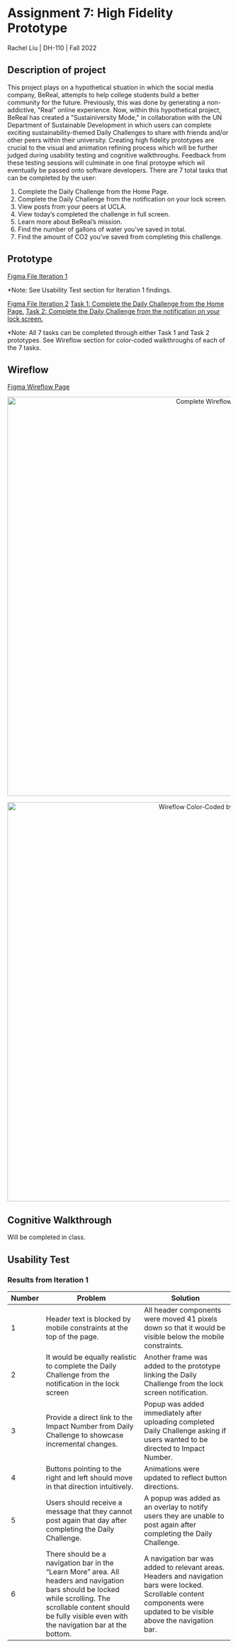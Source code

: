 # Assignment 7: High Fidelity Prototype

Rachel Liu | DH-110 | Fall 2022

## Description of project 

This project plays on a hypothetical situation in which the social media company, BeReal, attempts to help college students build a better community for the future. Previously, this was done by generating a non-addictive, "Real" online experience. Now, within this hypothetical project, BeReal has created a "Sustainiversity Mode," in collaboration with the UN Department of Sustainable Development in which users can complete exciting sustainability-themed Daily Challenges to share with friends and/or other peers within their university. Creating high fidelity prototypes are crucial to the visual and animation refining process which will be further judged during usability testing and cognitive walkthroughs. Feedback from these testing sessions will culminate in one final protoype which wil eventually be passed onto software developers. 
There are 7 total tasks that can be completed by the user:
1. Complete the Daily Challenge from the Home Page.
2. Complete the Daily Challenge from the notification on your lock screen. 
3. View posts from your peers at UCLA.
4. View today’s completed the challenge in full screen. 
5. Learn more about BeReal’s mission. 
6. Find the number of gallons of water you’ve saved in total.
7. Find the amount of CO2 you’ve saved from completing this challenge. 

## Prototype 

[Figma File Iteration 1](https://www.figma.com/file/99SOIyRfNIJEeT6Hw2gy2U/Assignment-07---Hi-Fi-Prototype?node-id=0%3A1)

*Note: See Usability Test section for Iteration 1 findings.

[Figma File Iteration 2](https://www.figma.com/file/99SOIyRfNIJEeT6Hw2gy2U/Assignment-07---Hi-Fi-Prototype?node-id=135%3A2074&t=v5MY2IgjfDa9ApQ7-1)
[Task 1: Complete the Daily Challenge from the Home Page.](https://www.figma.com/proto/99SOIyRfNIJEeT6Hw2gy2U/Assignment-07---Hi-Fi-Prototype?page-id=158%3A8484&node-id=158%3A8601&viewport=1403%2C894%2C0.26&scaling=scale-down&starting-point-node-id=158%3A8601&show-proto-sidebar=1)
[Task 2: Complete the Daily Challenge from the notification on your lock screen.](https://www.figma.com/proto/99SOIyRfNIJEeT6Hw2gy2U/Assignment-07---Hi-Fi-Prototype?page-id=158%3A8484&node-id=158%3A8685&viewport=1403%2C894%2C0.26&scaling=scale-down&starting-point-node-id=158%3A8685&show-proto-sidebar=1)

*Note: All 7 tasks can be completed through either Task 1 and Task 2 prototypes. See Wireflow section for color-coded walkthroughs of each of the 7 tasks.

## Wireflow

[Figma Wireflow Page](https://www.figma.com/file/99SOIyRfNIJEeT6Hw2gy2U/Assignment-07---Hi-Fi-Prototype?node-id=158%3A6299)

<p align="center">
  <img src="../A07/Complete Wireflow.png" alt="Complete Wireflow.png" width = "900px"/>
</p>

<p align="center">
  <img src="../A07/Wireflow Color-Coded by Task.png" alt="Wireflow Color-Coded by Task.png" width = "900px"/>
</p>

## Cognitive Walkthrough

Will be completed in class.

## Usability Test

### Results from Iteration 1
| Number | Problem | Solution |
|---|---|---|
| 1 | Header text is blocked by mobile constraints at the top of the page.  | All header components were moved 41 pixels down so that it would be visible below the mobile constraints. |
| 2 | It would be equally realistic to complete the Daily Challenge from the notification in the lock screen | Another frame was added to the prototype linking the Daily Challenge from the lock screen notification. |
| 3 | Provide a direct link to the Impact Number from Daily Challenge to showcase incremental changes. | Popup was added immediately after uploading completed Daily Challenge asking if users wanted to be directed to Impact Number. |
| 4 | Buttons pointing to the right and left should move in that direction intuitively. | Animations were updated to reflect button directions. |
| 5 | Users should receive a message that they cannot post again that day after completing the Daily Challenge. | A popup was added as an overlay to notify users they are unable to post again after completing the Daily Challenge. |
| 6 | There should be a navigation bar in the “Learn More” area. All headers and navigation bars should be locked while scrolling. The scrollable content should be fully visible even with the navigation bar at the bottom. | A navigation bar was added to relevant areas. Headers and navigation bars were locked. Scrollable content components were updated to be visible above the navigation bar. |
